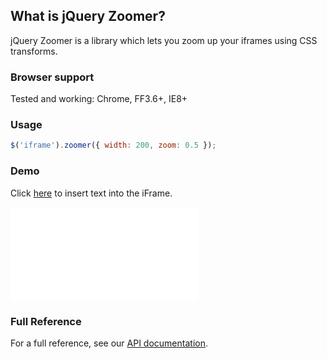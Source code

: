 ## What is jQuery Zoomer?

jQuery Zoomer is a library which lets you zoom up your iframes using CSS transforms.

### Browser support

Tested and working: Chrome, FF3.6+, IE8+

### Usage

````javascript
$('iframe').zoomer({ width: 200, zoom: 0.5 });
````

### Demo

<div>
<p>Click <a href="javascript: $('iframe').contents().find('.demo-container').append('<h4>Inserted text</h4>'); void(0);">here</a> to insert text into the iFrame.</p>
<style>
iframe {
border: 0px;
}
.zoomer-wrapper {
border: 1px solid #aaa;
box-shadow: 0px 1px 8px rgba(0, 0, 0, 0.2);
-webkit-box-shadow: 0px 1px 8px rgba(0, 0, 0, 0.2);
-moz-box-shadow: 0px 1px 8px rgba(0, 0, 0, 0.2);
-ms-box-shadow: 0px 1px 8px rgba(0, 0, 0, 0.2);
-o-box-shadow: 0px 1px 8px rgba(0, 0, 0, 0.2);
}
</style>
<iframe src="iframe.html"></iframe>
<script src="http://github.hubspot.com/jquery-zoomer/jquery.zoomer.js"></script>
<script src="http://github.hubspot.com/jquery-zoomer/docs/demo.js"></script>
</div>

### Full Reference

For a full reference, see our [API documentation](http://github.hubspot.com/jquery-zoomer/docs/build/api/options).